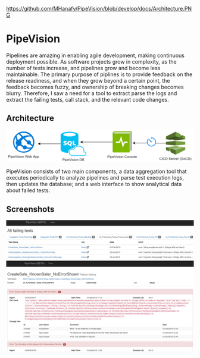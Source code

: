 https://github.com/MHanafy/PipeVision/blob/develop/docs/Architecture.PNG
# PipeVision
Pipelines are amazing in enabling agile development, making continuous deployment possible.
As software projects grow in complexity, as the number of tests increase, and pipelines grow and become less maintainable.
The primary purpose of piplines is to provide feedback on the release readiness, and when they grow beyond a certain point, the feedback becomes fuzzy, and ownership of breaking changes becomes blurry.
Therefore, I saw a need for a tool to extract parse the logs and extract the failing tests, call stack, and the relevant code changes.

## Architecture
![alt text](https://github.com/MHanafy/PipeVision/blob/develop/docs/Architecture.PNG "PipeVision deployment architecture")

PipeVision consists of two main components, a data aggregation tool that executes periodically to analyze pipelines and parse test execution logs, then updates the database; and a web interface to show analytical data about failed tests.

## Screenshots
![alt text](https://github.com/MHanafy/PipeVision/blob/develop/docs/TestsSummary.PNG "Summary for currently failing tests")
![alt text](https://github.com/MHanafy/PipeVision/blob/develop/docs/TestFailedRuns.PNG "Test failed runs analysis")